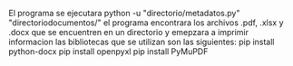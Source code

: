 El programa se ejecutara python -u "directorio/metadatos.py" "directoriodocumentos/" el programa encontrara los archivos .pdf, .xlsx y .docx 
que se encuentren en un directorio y emepzara a imprimir informacion
las bibliotecas que se utilizan son las siguientes:
pip install python-docx
pip install openpyxl
pip install PyMuPDF
